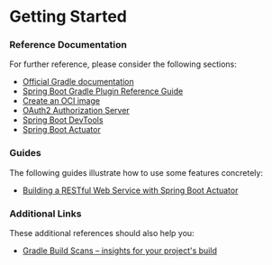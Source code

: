 # Getting Started

### Reference Documentation
For further reference, please consider the following sections:

* [Official Gradle documentation](https://docs.gradle.org)
* [Spring Boot Gradle Plugin Reference Guide](https://docs.spring.io/spring-boot/docs/3.1.4/gradle-plugin/reference/html/)
* [Create an OCI image](https://docs.spring.io/spring-boot/docs/3.1.4/gradle-plugin/reference/html/#build-image)
* [OAuth2 Authorization Server](https://docs.spring.io/spring-boot/docs/3.1.4/reference/htmlsingle/index.html#web.security.oauth2.authorization-server)
* [Spring Boot DevTools](https://docs.spring.io/spring-boot/docs/3.1.4/reference/htmlsingle/index.html#using.devtools)
* [Spring Boot Actuator](https://docs.spring.io/spring-boot/docs/3.1.4/reference/htmlsingle/index.html#actuator)

### Guides
The following guides illustrate how to use some features concretely:

* [Building a RESTful Web Service with Spring Boot Actuator](https://spring.io/guides/gs/actuator-service/)

### Additional Links
These additional references should also help you:

* [Gradle Build Scans – insights for your project's build](https://scans.gradle.com#gradle)

